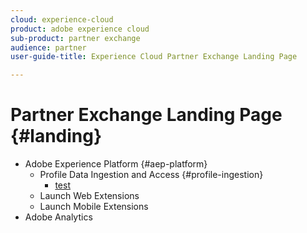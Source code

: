 ```yaml
---
cloud: experience-cloud
product: adobe experience cloud
sub-product: partner exchange
audience: partner
user-guide-title: Experience Cloud Partner Exchange Landing Page

---
```


# Partner Exchange Landing Page {#landing}

+ Adobe Experience Platform {#aep-platform}
  + Profile Data Ingestion and Access {#profile-ingestion}
    + [test](test.md)
  + Launch Web Extensions
  + Launch Mobile Extensions
+ Adobe Analytics 

